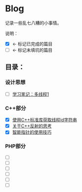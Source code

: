 # Blog
记录一些乱七八糟的小事情。

说明：
- [x]  <- 标记已完成的篇目
- [ ]  <- 标记未填坑的篇目

## 目录：

### 设计思想
- [ ] [学习笔记：多线程1](https://github.com/4Oranges/Blog/tree/master/articles/004.md)

### C++部分
- [x] [使用C++标准库获取线程id字符串](https://github.com/4Oranges/Blog/tree/master/articles/001.md)  
- [x] [关于C++反射的思考](https://github.com/4Oranges/Blog/tree/master/articles/002.md)  
- [x] [智能指针的使用技巧](https://github.com/4Oranges/Blog/tree/master/articles/003.md)  

### PHP部分
- [ ] []()
- [ ] []()
- [ ] []()
- [ ] []()
- [ ] []()
- [ ] []()
